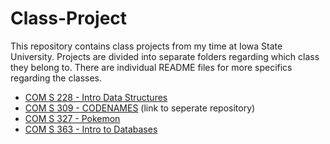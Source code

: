 # Class-Project

This repository contains class projects from my time at Iowa State University. Projects are divided into separate folders regarding which class they belong to. There are individual README files for more specifics regarding the classes.

- [COM S 228 - Intro Data Structures](https://github.com/dbooth05/Class-Project/tree/437e96da2446a4ff14f669053756dac649c6b69f/COMS%20228)
- [COM S 309 - CODENAMES](https://github.com/dbooth05/Codename-Codenames) (link to seperate repository)
- [COM S 327 - Pokemon](https://github.com/dbooth05/Class-Project/tree/b48bf51154dd2135460975546d6b7b9d5b956c2c/COMS%20327)
- [COM S 363 - Intro to Databases]()